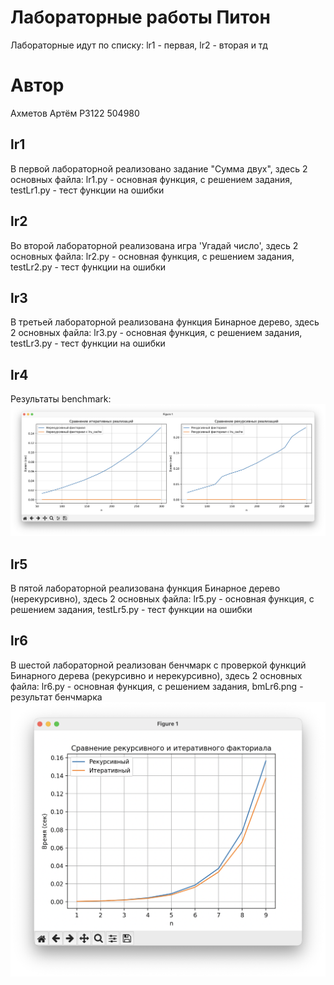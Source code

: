 # Лабораторные работы Питон
Лабораторные идут по списку:
lr1 - первая, lr2 - вторая и тд
# Автор
Ахметов Артём P3122 504980
## lr1
В первой лабораторной реализовано задание "Сумма двух", здесь 2 основных файла: lr1.py - основная функция, с решением задания, testLr1.py - тест функции на ошибки
## lr2
Во второй лабораторной реализована игра 'Угадай число', здесь 2 основных файла: lr2.py - основная функция, с решением задания, testLr2.py - тест функции на ошибки
## lr3
В третьей лабораторной реализована функция Бинарное дерево, здесь 2 основных файла: lr3.py - основная функция, с решением задания, testLr3.py - тест функции на ошибки
## lr4
Результаты benchmark:
![Результаты](./lr4/banchmarks/res.png)
## lr5
В пятой лабораторной реализована функция Бинарное дерево (нерекурсивно), здесь 2 основных файла: lr5.py - основная функция, с решением задания, testLr5.py - тест функции на ошибки
## lr6
В шестой лабораторной реализован бенчмарк с проверкой функций Бинарного дерева (рекурсивно и нерекурсивно), здесь 2 основных файла: lr6.py - основная функция, с решением задания, bmLr6.png - результат бенчмарка
![Результаты](./lr6/bmLr6.png)